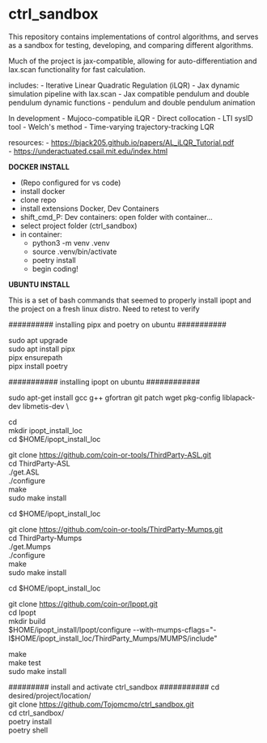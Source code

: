 # ctrl_sandbox
This repository contains implementations of control algorithms, and serves as a sandbox for testing, developing, and comparing different algorithms.

Much of the project is jax-compatible, allowing for auto-differentiation and lax.scan functionality for fast calculation.


includes:
    - Iterative Linear Quadratic Regulation (iLQR)
    - Jax dynamic simulation pipeline with lax.scan
    - Jax compatible pendulum and double pendulum dynamic functions
    - pendulum and double pendulum animation 

In development
    - Mujoco-compatible iLQR
    - Direct collocation
    - LTI sysID tool - Welch's method
    - Time-varying trajectory-tracking LQR
    


resources:
    - https://bjack205.github.io/papers/AL_iLQR_Tutorial.pdf    
    - https://underactuated.csail.mit.edu/index.html




**DOCKER INSTALL**
- (Repo configured for vs code)
- install docker
- clone repo
- install extensions Docker, Dev Containers
- shift_cmd_P: Dev containers: open folder with container...
- select project folder (ctrl_sandbox)
- in container:
    - python3 -m venv .venv
    - source .venv/bin/activate
    - poetry install
    - begin coding!











**UBUNTU INSTALL**

This is a set of bash commands that seemed to properly install ipopt and the project on a fresh linux distro.
Need to retest to verify

########## installing pipx and poetry on ubuntu ###########

sudo apt upgrade \
sudo apt install pipx \
pipx ensurepath \
pipx install poetry


########### installing ipopt on ubuntu ############

sudo apt-get install gcc g++ gfortran git patch wget pkg-config liblapack-dev libmetis-dev \

cd \
mkdir ipopt_install_loc \
cd $HOME/ipopt_install_loc

git clone https://github.com/coin-or-tools/ThirdParty-ASL.git \
cd ThirdParty-ASL \
./get.ASL \
./configure \
make \
sudo make install

cd $HOME/ipopt_install_loc

git clone https://github.com/coin-or-tools/ThirdParty-Mumps.git \
cd ThirdParty-Mumps \
./get.Mumps \
./configure \
make \
sudo make install

cd $HOME/ipopt_install_loc

git clone https://github.com/coin-or/Ipopt.git \
cd Ipopt \
mkdir build \
$HOME/ipopt_install/Ipopt/configure --with-mumps-cflags="-I$HOME/ipopt_install_loc/ThirdParty_Mumps/MUMPS/include"

make \
make test \
sudo make install


######### install and activate ctrl_sandbox ###########
cd desired/project/location/ \
git clone https://github.com/Tojomcmo/ctrl_sandbox.git \
cd ctrl_sandbox/ \
poetry install \
poetry shell